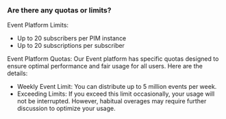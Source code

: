 ### Are there any quotas or limits?


Event Platform Limits: 

- Up to 20 subscribers per PIM instance
- Up to 20 subscriptions per subscriber

Event Platform Quotas:
Our Event platform has specific quotas designed to ensure optimal performance and fair usage for all users. Here are the details:

- Weekly Event Limit: You can distribute up to 5 million events per week.
- Exceeding Limits: If you exceed this limit occasionally, your usage will not be interrupted. However, habitual overages may require further discussion to optimize your usage.
